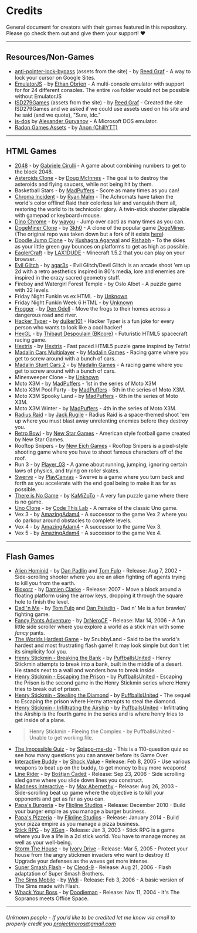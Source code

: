 # Credits

General document for creators with their games featured in this repository. Please go check them out and give them your support! :heart:

---

## Resources/Non-Games

- [anti-pointer-lock-bypass](https://github.com/ReedGraf/anti-pointer-lock-bypass) (assets from the site) - by [Reed Graf](https://github.com/reedgraf) - A way to lock your cursor on Google Sites.
- [EmulatorJS](https://github.com/ethanaobrien/emulatorjs) - by [Ethan Obrien](https://github.com/ethanaobrien) - A multi-console emulator with support for for 24 different consoles. The entire `rom` folder would not be possible without EmulatorJS
- [ISD279Games](https://github.com/ReedGraf/isd279games) (assets from the site) - by [Reed Graf](https://github.com/reedgraf) - Created the site ISD279Games and we asked if we could use assets used on his site and he said (and we quote), "Sure, idc."
- [js-dos](https://js-dos.com/) by [Alexander Guryanov](https://github.com/caiiiycuk) - A Microsoft DOS emulator.
- [Radon Games Assets](https://github.com/ChillYTT/radon-games-assets) - by [Anon (ChillYTT)](https://github.com/ChillYTT/)
---

## HTML Games

- [2048](https://github.com/gabrielecirulli/2048) - by [Gabriele Cirulli](https://github.com/gabrielecirulli/) - A game about combining numbers to get to the block 2048.
- [Asteroids Clone](https://github.com/dmcinnes/HTML5-Asteroids) - by [Doug McInnes](https://github.com/dmcinnes) - The goal is to destroy the asteroids and flying saucers, while not being hit by them.
- Basketball Stars - by [MadPuffers](http://madpuffers.com/) - Score as many times as you can!
- [Chroma Incident](https://github.com/Rybar/js13k2018) - by [Ryan Malm](https://github.com/Rybar) - The Achromats have taken the world's color offline! Raid their colorless lair and vanquish them all, restoring the world to its technicolor glory. A twin-stick shooter playable with gamepad or keyboard+mouse.
- [Dino Chrome](https://github.com/wayou/t-rex-runner/) - by [wayou](https://github.com/wayou) - Jump over cacti as many times as you can.
- [DogeMiner Clone](https://github.com/3kh0/DogeMiner) - by [3kh0](https://github.com/3kh0) - A clone of the popular game [DogeMiner](https://dogeminer.se). (The original repo was taken down but a fork of it exists [here](https://github.com/xlegends/DogeMiner))
- [Doodle Jump Clone](https://github.com/ntcnet83/html5-doodle-jump) - by [Kushagra Agarwal](http://twitter.com/solitarydesigns) and [Rishabh](http://twitter.com/_rishabhp) - To the skies as your little green guy bounces on platforms to get as high as possible.
- [EaglerCraft](https://github.com/LAX1DUDE/eaglercraft) - by [LAX1DUDE](https://github.com/LAX1DUDE) - Minecraft 1.5.2 that you can play on your browser.
- [Evil Glitch](https://github.com/agar3s/devil-glitches) - by [agar3s](https://github.com/agar3s) - Evil Glitch/Devil Glitch is an arcade shoot 'em up 2d with a retro aesthetics inspired in 80's media, lore and enemies are inspired in the crazy sacred geometry stuff.
- Fireboy and Watergirl Forest Temple - by Oslo Albet - A puzzle game with 32 levels.
- Friday Night Funkin vs ex HTML - by [Unknown](#unknown-people---if-youd-like-to-be-credited-let-me-know-via-email-to-properly-credit-you-projectmorosgmailcommailtoprojectmorosgmailcom)
- Friday Night Funkin Week 6 HTML - by [Unknown](#unknown-people---if-youd-like-to-be-credited-let-me-know-via-email-to-properly-credit-you-projectmorosgmailcommailtoprojectmorosgmailcom)
- [Frogger](https://github.com/denodell/frogger/) - by [Den Odell](https://github.com/denodell) - Move the frogs to their homes across a dangerous road and river.
- [Hacker Typer](https://github.com/duiker101/Hacker-Typer) - by [duiker101](https://github.com/duiker101) - Hacker Typer is a fun joke for every person who wants to look like a cool hacker!
- [HexGL](https://github.com/BKcore/HexGL) - by [Thibaut Despoulain (BKcore)](https://github.com/BKcore) - Futuristic HTML5 spacecraft racing game.
- [Hextris](https://github.com/Hextris/hextris) - by [Hextris](https://github.com/Hextris) - Fast paced HTML5 puzzle game inspired by Tetris!
- [Madalin Cars Multiplayer](https://www.madalingames.com/madalin-cars-multiplayer/) - by [Madalin Games](https://www.madalingames.com/) - Racing game where you get to screw around with a bunch of cars.
- [Madalin Stunt Cars 2](https://www.madalingames.com/madalin-stunt-cars-2-webgl/) - by [Madalin Games](https://www.madalingames.com/) - A racing game where you get to screw around with a bunch of cars.
- Minesweeper Clone - by [Unknown](#unknown-people---if-youd-like-to-be-credited-let-me-know-via-email-to-properly-credit-you-projectmorosgmailcommailtoprojectmorosgmailcom)
- Moto X3M - by [MadPuffers](http://madpuffers.com/) - 1st in the series of Moto X3M
- Moto X3M Pool Party - by [MadPuffers](http://madpuffers.com/) - 5th in the series of Moto X3M.
- Moto X3M Spooky Land - by [MadPuffers](http://madpuffers.com/) - 6th in the series of Moto X3M.
- Moto X3M Winter - by [MadPuffers](http://madpuffers.com/) - 4th in the series of Moto X3M.
- [Radius Raid](https://github.com/jackrugile/radius-raid-js13k) - by [Jack Rugile](https://github.com/jackrugile) - Radius Raid is a space-themed shoot 'em up where you must blast away unrelenting enemies before they destroy you.
- [Retro Bowl](https://www.newstargames.com/servlet/Content/en/text/releases/Releases/item/424/Releases-Retro-Bowl) - by [New Star Games](https://www.newstargames.com/) - American style football game created by New Star Games.
- Rooftop Snipers - by [New Eich Games](http://www.neweichgames.com) - Rooftop Snipers is a pixel-style shooting game where you have to shoot famous characters off of the roof.
- Run 3 - by [Player_03](https://player03.com) - A game about running, jumping, ignoring certain laws of physics, and trying on roller skates.
- [Swerve](https://playcanv.as/p/y3ZFwtwW/) - by [PlayCanvas](https://playcanvas.com) - Swerve is a game where you turn back and forth as you accelerate with the end goal being to make it as far as possible.
- [There is No Game](https://www.newgrounds.com/portal/view/659792) - by [KaMiZoTo](https://kamizoto.newgrounds.com) - A very fun puzzle game where there is no game.
- [Uno Clone](https://showcase.codethislab.com/games/multiplayer/four_colors/) - by [Code This Lab](https://codethislab.com/) - A remake of the classic Uno game.
- Vex 3 - by [AmazingAdam4](https://amazingadam4.newgrounds.com/) - A successor to the game Vex 2 where you do parkour around obstacles to complete levels.
- Vex 4 - by [AmazingAdam4](https://amazingadam4.newgrounds.com/) - A successor to the game Vex 3.
- Vex 5 - by [AmazingAdam4](https://amazingadam4.newgrounds.com/) - A successor to the game Vex 4.

---

## Flash Games

- [Alien Hominid](https://www.newgrounds.com/portal/view/59593) - by [Dan Padlin](https://danpaladin.newgrounds.com/) and [Tom Fulp](https://tomfulp.newgrounds.com/) - Release: Aug 7, 2002 - Side-scrolling shooter where you are an alien fighting off agents trying to kill you from the earth.
- [Bloxorz](https://damienclarke.me/#bloxorz) - by [Damien Clarke](https://damienclarke.me) - Release: 2007 - Move a block around a floating platform using the arrow keys, dropping it through the square hole to finish the level.
- [Dad 'n Me](https://www.newgrounds.com/portal/view/254456) - by [Tom Fulp](https://tomfulp.newgrounds.com/) and [Dan Paladin](https://danpaladin.newgrounds.com/) - Dad n' Me is a fun brawler/ fighting game.
- [Fancy Pants Adventure](https://www.newgrounds.com/portal/view/301341) - by [DrNeroCF](https://drnerocf.newgrounds.com/) - Release: Mar 14, 2006 - A fun little side scroller where you explore a world as a stick man with some *fancy* pants.
- [The Worlds Hardest Game](https://archive.org/details/flash_theworldshardestgame) - by SnubbyLand - Said to be the world's hardest and most frustrating flash game! It may look simple but don't let its simplicity fool you.
- [Henry Stickmin - Breaking the Bank](https://www.newgrounds.com/portal/view/457209) - by [PuffballsUnited](https://puffballsunited.newgrounds.com/) - Henry Stickmin attempts to break into a bank, built in the middle of a desert. He stands next to a wall and wonders how to break inside.
- [Henry Stickmin - Escaping the Prison](https://www.newgrounds.com/portal/view/533001) - by [PuffballsUnited](https://puffballsunited.newgrounds.com/) - Escaping the Prison is the second game in the Henry Stickmin series where Henry tries to break out of prison.
- [Henry Stickmin - Stealing the Diamond](https://www.newgrounds.com/portal/view/574241) - by [PuffballsUnited](https://puffballsunited.newgrounds.com/) - The sequel to Escaping the prison where Herny attempts to steal the diamond.
- [Henry Stickmin - Infiltrating the Airship](https://www.newgrounds.com/portal/view/618518) - by [PuffballsUnited](https://puffballsunited.newgrounds.com/) - Infiltrating the Airship is the fourth game in the series and is where henry tries to get inside of a plane.
- > Henry Stickmin - Fleeing the Complex - by PuffballsUnited - Unable to get working file.
- [The Impossible Quiz](https://www.newgrounds.com/portal/view/365143) - by [Splapp-me-do](https://splapp-me-do.newgrounds.com/) - This is a 110-question quiz so see how many questions you can answer before its Game Over.
- [Interactive Buddy](https://www.newgrounds.com/portal/view/218014) - by [Shock Value](https://shock-value.newgrounds.com/) - Release: Feb 8, 2005 - Use various weapons to beat up on the buddy, to get money to buy more weapons!
- [Line Rider](https://www.bostjancadez.art/sl/LineRider) - by [Boštjan Čadež](https://www.bostjancadez.art) - Release: Sep 23, 2006 - Side scrolling sled game where you slide down lines you construct.
- [Madness Interactive](https://www.newgrounds.com/portal/view/118826) - by [Max Abernethy](https://max-abernethy.newgrounds.com/) - Release: Aug 26, 2003 - Side-scrolling beat up game where the objective is to kill your opponents and get as far as you can.
- [Papa's Burgeria](http://www.flipline.com/games/papasburgeria/index.html) - by [Flipline Studios](http://www.flipline.com/) - Release: December 2010 - Build your burger empire as you manage a burger business.
- [Papa's Pizzeria](http://www.flipline.com/games/papaspizzeria/index.html) - by [Flipline Studios](http://www.flipline.com/) - Release: January 2014 - Build your pizza empire as you manage a pizza business.
- [Stick RPG](https://www.newgrounds.com/portal/view/76020) - by [XGen](https://xgen.newgrounds.com/) - Release: Jan 3, 2003 - Stick RPG is a game where you live a life in a 2d stick world. You have to manage money as well as your well-being.
- [Storm The House](https://www.deviantart.com/ivorydrive/art/Defend-Your-Stronghold-15775660) - by [Ivory Drive](https://www.deviantart.com/ivorydrive) - Release: Mar 5, 2005 - Protect your house from the angry stickmen invaders who want to destroy it! Upgrade your defenses as the waves get more intense.
- [Super Smash Flash](https://www.newgrounds.com/portal/view/333995) - by [Cleod-9](https://cleod-9.newgrounds.com/) - Release: Aug 21, 2006 - Flash adaptation of Super Smash Brothers.
- [The Sims Mobile](https://www.newgrounds.com/portal/view/293229) - by [Widi](https://widi.newgrounds.com/) - Release: Feb 3, 2006 - A basic version of The Sims made with Flash.
- [Whack Your Boss](https://www.newgrounds.com/portal/view/202283) - by [Doodieman](https://doodieman.newgrounds.com/) - Release: Nov 11, 2004 - It's The Sopranos meets Office Space.

---

###### Unknown people - If you'd like to be credited let me know via email to properly credit you [projectmoros@gmail.com](mailto:projectmoros@gmail.com)
